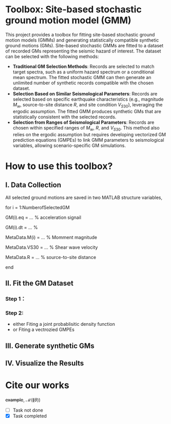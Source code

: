 # Toolbox: Site-based stochastic ground motion model (GMM) 
This project provides a toolbox for fitting site-based stochastic ground motion models (GMMs) and generating statistically compatible synthetic ground motions (GMs). Site-based stochastic GMMs are fitted to a dataset of recorded GMs representing the seismic hazard of interest. The dataset can be selected with the following methods:
* **Traditional GM Selection Methods**: Records are selected to match target spectra, such as a uniform hazard spectrum or a conditional mean spectrum. The fitted stochastic GMM can then generate an unlimited number of synthetic records compatible with the chosen dataset.
* **Selection Based on Similar Seismological Parameters**: Records are selected based on specific earthquake characteristics (e.g., magnitude $M_w$, source-to-site distance $R$, and site condition $V_{S30}$), leveraging the ergodic assumption. The fitted GMM produces synthetic GMs that are statistically consistent with the selected records.
* **Selection from Ranges of Seismological Parameters**: Records are chosen within specified ranges of $M_w$, $R$, and $V_{S30}$. This method also relies on the ergodic assumption but requires developing vectorized GM prediction equations (GMPEs) to link GMM parameters to seismological variables, allowing scenario-specific GM simulations.

#  How to use this toolbox?
## I. Data Collection
All selected ground motions are saved in two MATLAB structure variables, 

for i = 1:NumberofSelectedGM

  GM(i).eq = ... % acceleration signail
  
  GM(i).dt = ... %
 
  MetaData.M(i) = ... % Momment magnitude
  
  MetaData.VS30 = ... % Shear wave velocity
  
  MetaData.R = ...    % source-to-site distance
  
end




## II. Fit the GM Dataset
### Step 1： 
### Step 2: 
 * either Fiting a joint probablisitic density function
 * or Fiting a vectrozied GMPEs

## III. Generate synthetic GMs


## IV. Visualize the Results


# Cite our works



~~example~~,
$\mathcal{M}(\boldsymbol(\theta))$

- [ ] Task not done
- [x] Task completed
